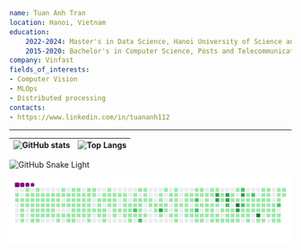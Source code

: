 ```yaml
name: Tuan Anh Tran
location: Hanoi, Vietnam
education:
    2022-2024: Master's in Data Science, Hanoi University of Science and Technology
    2015-2020: Bachelor's in Computer Science, Posts and Telecommunications Institute of Technology
company: Vinfast
fields_of_interests:
- Computer Vision
- MLOps
- Distributed processing
contacts:
- https://www.linkedin.com/in/tuananh112
```
<hr>

| ![GitHub stats](https://github-readme-stats.vercel.app/api?username=ttuananh112&theme=buefy&show_icons=true) | ![Top Langs](https://github-readme-stats.vercel.app/api/top-langs/?username=ttuananh112&layout=default) |
| -- | -- |


![GitHub Snake Light](github-snake.svg#gh-light-mode-only)

![snake gif](https://github.com/ttuananh112/ttuananh112/blob/output/github-contribution-grid-snake.gif)

